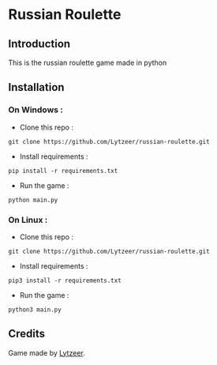 # Russian Roulette

## Introduction

This is the russian roulette game made in python

## Installation

### On Windows :

- Clone this repo :
```shell
git clone https://github.com/Lytzeer/russian-roulette.git
```

- Install requirements :
```shell
pip install -r requirements.txt
```

- Run the game :
```shell
python main.py
```

### On Linux :

- Clone this repo :
```shell
git clone https://github.com/Lytzeer/russian-roulette.git
```

- Install requirements :
```shell
pip3 install -r requirements.txt
```

- Run the game :
```shell
python3 main.py
```

## Credits

Game made by [Lytzeer](https://github.com/Lytzeer).
